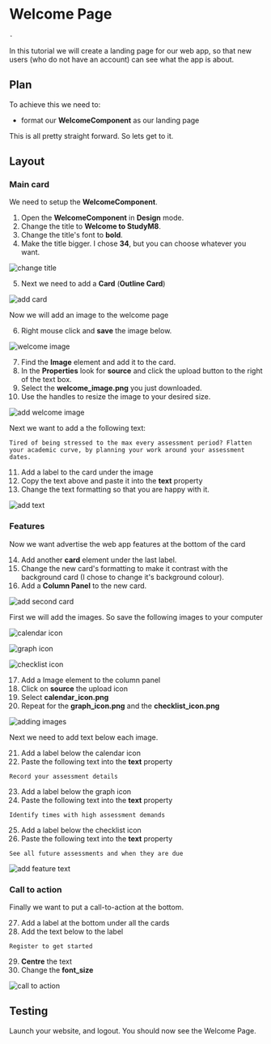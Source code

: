 # Welcome Page

```{topic} In this tutorial you will:
- 
```

In this tutorial we will create a landing page for our web app, so that new users (who do not have an account) can see what the app is about.

## Plan

To achieve this we need to:

- format our **WelcomeComponent** as our landing page

This is all pretty straight forward. So lets get to it.

## Layout

### Main card

We need to setup the **WelcomeComponent**.

1. Open the **WelcomeComponent** in **Design** mode.
2. Change the title to **Welcome to StudyM8**.
3. Change the title's font to **bold**.
4. Make the title bigger. I chose **34**, but you can choose whatever you want.

![change title](./assets/img/29/change_title.gif)

5. Next we need to add a **Card** (**Outline Card**)

![add card](./assets/img/29/add_card.gif)

Now we will add an image to the welcome page

6. Right mouse click and **save** the image below.

![welcome image](./assets/img/29/welcome_image.png)

7. Find the **Image** element and add it to the card.
8. In the **Properties** look for **source** and click the upload button to the right of the text box.
9. Select the **welcome_image.png** you just downloaded.
10. Use the handles to resize the image to your desired size.

![add welcome image](./assets/img/29/add_welcome_image.gif)

Next we want to add a the following text:

```
Tired of being stressed to the max every assessment period? Flatten your academic curve, by planning your work around your assessment dates.
```

11. Add a label to the card under the image
12. Copy the text above and paste it into the **text** property
13. Change the text formatting so that you are happy with it.

![add text](./assets/img/29/add_text.gif)

### Features

Now we want advertise the web app features at the bottom of the card

14. Add another **card** element under the last label.
15. Change the new card's formatting to make it contrast with the background card (I chose to change it's background colour).
16. Add a **Column Panel** to the new card.

![add second card](./assets/img/29/add_second_card.gif)

First we will add the images. So save the following images to your computer

![calendar icon](./assets/img/29/calendar_icon.png)

![graph icon](./assets/img/29/graph_icon.png)

![checklist icon](./assets/img/29/checklist_icon.png)

17. Add a Image element to the column panel
18. Click on **source** the upload icon
19. Select **calendar_icon.png**
20. Repeat for the **graph_icon.png** and the **checklist_icon.png**

![adding images](./assets/img/29/add_features_images.gif)

Next we need to add text below each image.

21. Add a label below the calendar icon
22. Paste the following text into the **text** property

```
Record your assessment details
```

23. Add a label below the graph icon
24. Paste the following text into the **text** property

```
Identify times with high assessment demands
```

25. Add a label below the checklist icon
26. Paste the following text into the **text** property

```
See all future assessments and when they are due
```

![add feature text](./assets/img/29/add_feature_text.gif)

### Call to action

Finally we want to put a call-to-action at the bottom.

27. Add a label at the bottom under all the cards
28. Add the text below to the label

```
Register to get started
```

29. **Centre** the text
30. Change the **font_size**

![call to action](./assets/img/29/add_call_to_action.gif)

## Testing

Launch your website, and logout. You should now see the Welcome Page.